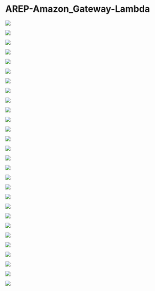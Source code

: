 # AREP-Amazon_Gateway-Lambda

![](https://raw.githubusercontent.com/Nattpalacios/AREP-Amazon_Gateway-Lambda/master/imagenes/1.png)

![](https://raw.githubusercontent.com/Nattpalacios/AREP-Amazon_Gateway-Lambda/master/imagenes/2.png)

![](https://raw.githubusercontent.com/Nattpalacios/AREP-Amazon_Gateway-Lambda/master/imagenes/3.png)

![](https://raw.githubusercontent.com/Nattpalacios/AREP-Amazon_Gateway-Lambda/master/imagenes/4.png)

![](https://raw.githubusercontent.com/Nattpalacios/AREP-Amazon_Gateway-Lambda/master/imagenes/5.png)

![](https://raw.githubusercontent.com/Nattpalacios/AREP-Amazon_Gateway-Lambda/master/imagenes/6.png)

![](https://raw.githubusercontent.com/Nattpalacios/AREP-Amazon_Gateway-Lambda/master/imagenes/7.png)

![](https://raw.githubusercontent.com/Nattpalacios/AREP-Amazon_Gateway-Lambda/master/imagenes/8.png)

![](https://raw.githubusercontent.com/Nattpalacios/AREP-Amazon_Gateway-Lambda/master/imagenes/9.png)

![](https://raw.githubusercontent.com/Nattpalacios/AREP-Amazon_Gateway-Lambda/master/imagenes/10.png)

![](https://raw.githubusercontent.com/Nattpalacios/AREP-Amazon_Gateway-Lambda/master/imagenes/11.png)

![](https://raw.githubusercontent.com/Nattpalacios/AREP-Amazon_Gateway-Lambda/master/imagenes/12.png)

![](https://raw.githubusercontent.com/Nattpalacios/AREP-Amazon_Gateway-Lambda/master/imagenes/13.png)

![](https://raw.githubusercontent.com/Nattpalacios/AREP-Amazon_Gateway-Lambda/master/imagenes/14.png)

![](https://raw.githubusercontent.com/Nattpalacios/AREP-Amazon_Gateway-Lambda/master/imagenes/15.png)

![](https://raw.githubusercontent.com/Nattpalacios/AREP-Amazon_Gateway-Lambda/master/imagenes/16.png)

![](https://raw.githubusercontent.com/Nattpalacios/AREP-Amazon_Gateway-Lambda/master/imagenes/17.png)

![](https://raw.githubusercontent.com/Nattpalacios/AREP-Amazon_Gateway-Lambda/master/imagenes/18.png)

![](https://raw.githubusercontent.com/Nattpalacios/AREP-Amazon_Gateway-Lambda/master/imagenes/19.png)

![](https://raw.githubusercontent.com/Nattpalacios/AREP-Amazon_Gateway-Lambda/master/imagenes/20.png)

![](https://raw.githubusercontent.com/Nattpalacios/AREP-Amazon_Gateway-Lambda/master/imagenes/21.png)

![](https://raw.githubusercontent.com/Nattpalacios/AREP-Amazon_Gateway-Lambda/master/imagenes/22.png)

![](https://raw.githubusercontent.com/Nattpalacios/AREP-Amazon_Gateway-Lambda/master/imagenes/23.png)

![](https://raw.githubusercontent.com/Nattpalacios/AREP-Amazon_Gateway-Lambda/master/imagenes/24.png)

![](https://raw.githubusercontent.com/Nattpalacios/AREP-Amazon_Gateway-Lambda/master/imagenes/25.png)

![](https://raw.githubusercontent.com/Nattpalacios/AREP-Amazon_Gateway-Lambda/master/imagenes/26.png)

![](https://raw.githubusercontent.com/Nattpalacios/AREP-Amazon_Gateway-Lambda/master/imagenes/27.png)

![](https://raw.githubusercontent.com/Nattpalacios/AREP-Amazon_Gateway-Lambda/master/imagenes/28.png)
